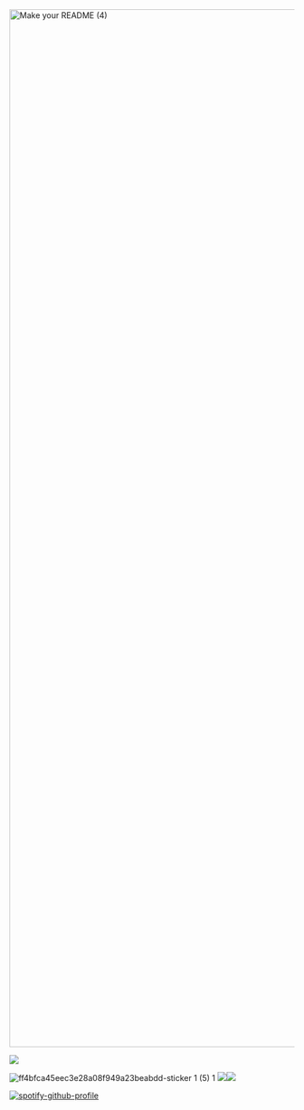 <img width="1834" alt="Make your README (4)" src="https://user-images.githubusercontent.com/81405395/236665220-cc6d51b7-7135-4b71-86a8-8c1414bd0efe.png"> 


![](http://github-profile-summary-cards.vercel.app/api/cards/profile-details?username=Mohnish2004&theme=bear)

![ff4bfca45eec3e28a08f949a23beabdd-sticker 1 (5) 1](https://user-images.githubusercontent.com/81405395/236668422-1e415efb-ef06-433c-a164-f2aae8b40870.png) ![](http://github-profile-summary-cards.vercel.app/api/cards/stats?username=Mohnish2004&theme=bear)![](http://github-profile-summary-cards.vercel.app/api/cards/productive-time?username=Mohnish2004&theme=bear&utcOffset=8)


[![spotify-github-profile](https://spotify-github-profile.vercel.app/api/view?uid=i4lux9oj5cant2pv0ncxus0f3&cover_image=false&theme=default&show_offline=false&background_color=1f2023&interchange=false&bar_color=52ab4c&bar_color_cover=false)](https://github.com/kittinan/spotify-github-profile)




















<!-- 
- 🔭 I’m currently working on ...
- 🌱 I’m currently learning ...
- 👯 I’m looking to collaborate on ...
- 🤔 I’m looking for help with ...
- 💬 Ask me about ...
- 📫 How to reach me: ...
- 😄 Pronouns: ...
- ⚡ Fun fact: ... -->

